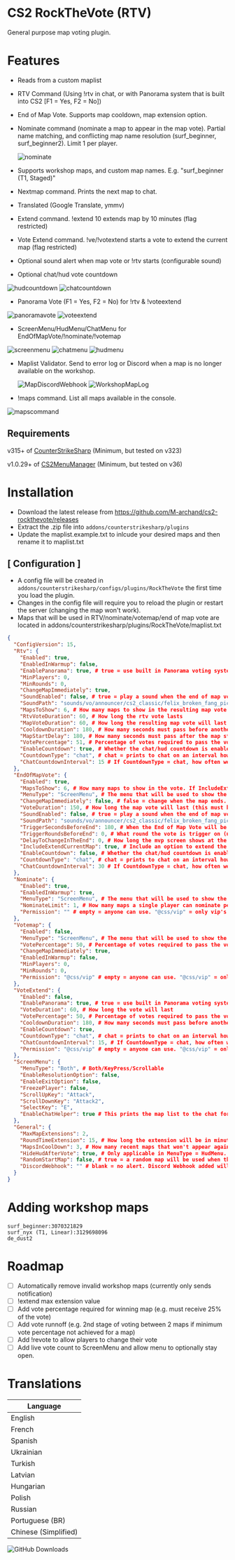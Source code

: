# CS2 RockTheVote (RTV)
General purpose map voting plugin.

# Features
- Reads from a custom maplist
- RTV Command (Using !rtv in chat, or with Panorama system that is built into CS2 [F1 = Yes, F2 = No])
- End of Map Vote. Supports map cooldown, map extension option.
- Nominate command (nominate a map to appear in the map vote). Partial name matching, and conflicting map name resolution (surf_beginner, surf_beginner2). Limit 1 per player.

  ![nominate](https://github.com/user-attachments/assets/6ac056bc-9842-4422-ac0d-c7cd814b3ba6)
  
- Supports workshop maps, and custom map names. E.g. "surf_beginner (T1, Staged)"
- Nextmap command. Prints the next map to chat.
- Translated (Google Translate, ymmv)
- Extend command. !extend 10 extends map by 10 minutes (flag restricted)
- Vote Extend command. !ve/!votextend starts a vote to extend the current map (flag restricted)
- Optional sound alert when map vote or !rtv starts (configurable sound)
- Optional chat/hud vote countdown

 ![hudcountdown](https://github.com/user-attachments/assets/e1034f3c-340a-4d88-8d8a-96526f333fad)
 ![chatcountdown](https://github.com/user-attachments/assets/803826a1-665b-4ab7-9e38-fbb0e8d702be)

- Panorama Vote (F1 = Yes, F2 = No) for !rtv & !voteextend

![panoramavote](https://github.com/user-attachments/assets/31ebe223-225f-4cef-812e-3bf6c56e590d)
![voteextend](https://github.com/user-attachments/assets/5cfd9a5f-36a5-4a11-ae26-3e74d5387251)
- ScreenMenu/HudMenu/ChatMenu for EndOfMapVote/!nominate/!votemap

![screenmenu](https://github.com/user-attachments/assets/374a7899-f887-4425-a01e-decae1a203b0)
![chatmenu](https://github.com/user-attachments/assets/8d7e9ee8-b26e-47b1-89d8-ced96b13a392)
![hudmenu](https://github.com/user-attachments/assets/0fd37e45-bf7f-4f97-9b7b-7fab92352392)

- Maplist Validator. Send to error log or Discord when a map is no longer available on the workshop.

  ![MapDiscordWebhook](https://github.com/user-attachments/assets/eaf8d706-abd1-4258-a7a3-b9cb44500802)
  ![WorkshopMapLog](https://github.com/user-attachments/assets/2f65dd9d-1ee9-4217-a753-81358973df2e)
- !maps command. List all maps available in the console.
  
![mapscommand](https://github.com/user-attachments/assets/d4ab1377-0b29-45b6-bdaa-06b6a7664751)



## Requirements
v315+ of [CounterStrikeSharp](https://github.com/roflmuffin/CounterStrikeSharp/releases) (Minimum, but tested on v323)

v1.0.29+ of [CS2MenuManager](https://github.com/schwarper/CS2MenuManager/) (Minimum, but tested on v36)

# Installation
- Download the latest release from https://github.com/M-archand/cs2-rockthevote/releases
- Extract the .zip file into `addons/counterstrikesharp/plugins`
- Update the maplist.example.txt to inlcude your desired maps and then rename it to maplist.txt

## [ Configuration ]
- A config file will be created in `addons/counterstrikesharp/configs/plugins/RockTheVote` the first time you load the plugin.
- Changes in the config file will require you to reload the plugin or restart the server (changing the map won't work).
- Maps that will be used in RTV/nominate/votemap/end of map vote are located in addons/counterstrikesharp/plugins/RockTheVote/maplist.txt

```json
{
  "ConfigVersion": 15,
  "Rtv": {
    "Enabled": true,
    "EnabledInWarmup": false,
    "EnablePanorama": true, # true = use built in Panorama voting system (F1 = Yes, F2 = No). False = use !rtv in chat
    "MinPlayers": 0,
    "MinRounds": 0,
    "ChangeMapImmediately": true,
    "SoundEnabled": false, # true = play a sound when the end of map vote starts.
    "SoundPath": "sounds/vo/announcer/cs2_classic/felix_broken_fang_pick_1_map_tk01.vsnd_c",
    "MapsToShow": 6, # How many maps to show in the resulting map vote if the rtv passes
    "RtvVoteDuration": 60, # How long the rtv vote lasts
    "MapVoteDuration": 60, # How long the resulting map vote will last
    "CooldownDuration": 180, # How many seconds must pass before another !rtv can be initiated
    "MapStartDelay": 180, # How many seconds must pass after the map starts before an !rtv can be called
    "VotePercentage": 51, # Percentage of votes required to pass the vote
    "EnableCountdown": true, # Whether the chat/hud countdown is enabled
    "CountdownType": "chat", # chat = prints to chat on an interval how much time is left in the vote. hud = persistent alert on the hud counting down as each second passes
    "ChatCountdownInterval": 15 # If CountdownType = chat, how often we print to chat how much time is remaining to vote
  },
  "EndOfMapVote": {
    "Enabled": true,
    "MapsToShow": 6, # How many maps to show in the vote. If IncludeExtendCurrentMap = true, the extension option takes up 1 slot
    "MenuType": "ScreenMenu", # The menu that will be used to show the vote. Options = ScreenMenu/ChatMenu/HudMenu
    "ChangeMapImmediately": false, # false = change when the map ends. true = change as soon as the VoteDuration ends
    "VoteDuration": 150, # How long the map vote will last (this must be smaller than TriggerSecondsBeforeEnd)
    "SoundEnabled": false, # true = play a sound when the end of map vote starts.
    "SoundPath": "sounds/vo/announcer/cs2_classic/felix_broken_fang_pick_1_map_tk01.vsnd_c", # Filepath of the sound you want to be played
    "TriggerSecondsBeforeEnd": 180, # When the End of Map Vote will be triggered (this must be higher than VoteDuration)
    "TriggerRoundsBeforeEnd": 0, # What round the vote is trigger on (use 0 for game modes like surf/bhop/etc or it'll never appear)
    "DelayToChangeInTheEnd": 0, # How long the mvp screen shows at the end if ChangeMapImmediately = false
    "IncludeExtendCurrentMap": true, # Include an option to extend the current map
    "EnableCountdown": false, # Whether the chat/hud countdown is enabled
    "CountdownType": "chat", # chat = prints to chat on an interval how much time is left in the vote. hud = persistent alert on the hud counting down as each second passes
    "ChatCountdownInterval": 30 # If CountdownType = chat, how often we print to chat how much time is remaining to vote
  },
  "Nominate": {
    "Enabled": true,
    "EnabledInWarmup": true,
    "MenuType": "ScreenMenu", # The menu that will be used to show the vote. Options = ScreenMenu/ChatMenu/HudMenu
    "NominateLimit": 1, # How many maps a single player can nominate per map vote
    "Permission": "" # empty = anyone can use. "@css/vip" = only vip's can use (any perm allowed)
  },
  "Votemap": {
    "Enabled": false,
    "MenuType": "ScreenMenu", # The menu that will be used to show the vote. Options = ScreenMenu/ChatMenu/HudMenu
    "VotePercentage": 50, # Percentage of votes required to pass the vote
    "ChangeMapImmediately": true,
    "EnabledInWarmup": false,
    "MinPlayers": 0,
    "MinRounds": 0,
    "Permission": "@css/vip" # empty = anyone can use. "@css/vip" = only vip's can use (any perm allowed)
  },
  "VoteExtend": {
    "Enabled": false,
    "EnablePanorama": true, # true = use built in Panorama voting system (F1 = Yes, F2 = No). False = use !ve in chat
    "VoteDuration": 60, # How long the vote will last
    "VotePercentage": 50, # Percentage of votes required to pass the vote
    "CooldownDuration": 180, # How many seconds must pass before another !ve can be called
    "EnableCountdown": true,
    "CountdownType": "chat", # chat = prints to chat on an interval how much time is left in the vote. hud = persistent alert on the hud counting down as each second passes
    "ChatCountdownInterval": 15, # If CountdownType = chat, how often we print to chat how much time is remaining to vote
    "Permission": "@css/vip" # empty = anyone can use. "@css/vip" = only vip's can use (any perm allowed)
  },
  "ScreenMenu": {
    "MenuType": "Both", # Both/KeyPress/Scrollable
    "EnableResolutionOption": false,
    "EnableExitOption": false,
    "FreezePlayer": false,
    "ScrollUpKey": "Attack",
    "ScrollDownKey": "Attack2",
    "SelectKey": "E",
    "EnableChatHelper": true # This prints the map list to the chat for the End of Map Vote if you're using "MenuType": "ScreenMenu", in EndOfMapVote. Useful if ScreenMenu doesn't appear to the player (they're in free roam spec, dead, etc)
  },
  "General": {
    "MaxMapExtensions": 2,
    "RoundTimeExtension": 15, # How long the extension will be in minutes for !VoteExtend or End of Map Vote extension
    "MapsInCoolDown": 3, # How many recent maps that won't appear again in the End of Map Vote/can't be nominated.
    "HideHudAfterVote": true, # Only applicable in MenuType = HudMenu. true = closes the hud after the player has voted
    "RandomStartMap": false, # true = a random map will be used when the server restarts. false = will use whatever you set in your startup command
    "DiscordWebhook": "" # blank = no alert. Discord Webhook added will alert you to any workshop maps in your maplist.txt that are no longer on the workshop
  }
}
```
  
# Adding workshop maps
```
surf_beginner:3070321829
surf_nyx (T1, Linear):3129698096
de_dust2
```

# Roadmap
- [ ] Automatically remove invalid workshop maps (currently only sends notification)
- [ ] !extend max extension value
- [ ] Add vote percentage required for winning map (e.g. must receive 25% of the vote)
- [ ] Add vote runnoff (e.g. 2nd stage of voting between 2 maps if minimum vote percentage not achieved for a map)
- [ ] Add !revote to allow players to change their vote
- [ ] Add live vote count to ScreenMenu and allow menu to optionally stay open.

# Translations
| Language             |
| -------------------- |
| English              |
| French               |
| Spanish              |
| Ukrainian            |
| Turkish              |
| Latvian              |
| Hungarian            |
| Polish               |
| Russian              |
| Portuguese (BR)      |
| Chinese (Simplified) |


![GitHub Downloads](https://img.shields.io/github/downloads/M-archand/cs2-rockthevote/total?style=for-the-badge)
